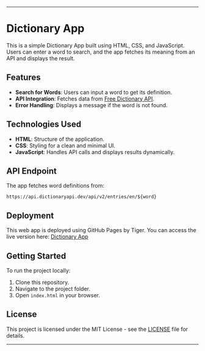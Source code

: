 ---

# Dictionary App

This is a simple Dictionary App built using HTML, CSS, and JavaScript. Users can enter a word to search, and the app fetches its meaning from an API and displays the result.

## Features

- **Search for Words**: Users can input a word to get its definition.
- **API Integration**: Fetches data from [Free Dictionary API](https://api.dictionaryapi.dev/).
- **Error Handling**: Displays a message if the word is not found.

## Technologies Used

- **HTML**: Structure of the application.
- **CSS**: Styling for a clean and minimal UI.
- **JavaScript**: Handles API calls and displays results dynamically.

## API Endpoint

The app fetches word definitions from:
```
https://api.dictionaryapi.dev/api/v2/entries/en/${word}
```

## Deployment

This web app is deployed using GitHub Pages by Tiger. You can access the live version here: [Dictionary App](https://surajprojects.github.io/dictionary-app)

## Getting Started

To run the project locally:

1. Clone this repository.
2. Navigate to the project folder.
3. Open `index.html` in your browser.

## License

This project is licensed under the MIT License - see the [LICENSE](LICENSE) file for details.

---